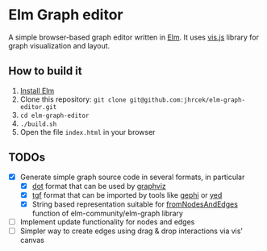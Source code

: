# Elm Graph editor

A simple browser-based graph editor written in [Elm](http://elm-lang.org/). It uses [vis.js](http://visjs.org/) library for graph visualization and layout.

## How to build it

1. [Install Elm](http://elm-lang.org/install)
2. Clone this repository: `git clone git@github.com:jhrcek/elm-graph-editor.git`
3. `cd elm-graph-editor`
4. `./build.sh`
5. Open the file `index.html` in your browser

## TODOs

- [x] Generate simple graph source code in several formats, in particular
    - [x] [dot](http://www.graphviz.org/content/dot-language) format that can be used by [graphviz](http://graphviz.org/)
    - [x] [tgf](https://en.wikipedia.org/wiki/Trivial_Graph_Format) format that can be imported by tools like [gephi](https://gephi.org/) or [yed](https://www.yworks.com/products/yed)
    - [x] String based representation suitable for [fromNodesAndEdges](http://package.elm-lang.org/packages/elm-community/graph/1.0.0/Graph#fromNodesAndEdges) function of elm-community/elm-graph library
- [ ] Implement update functionality for nodes and edges
- [ ] Simpler way to create edges using drag & drop interactions via vis' canvas
